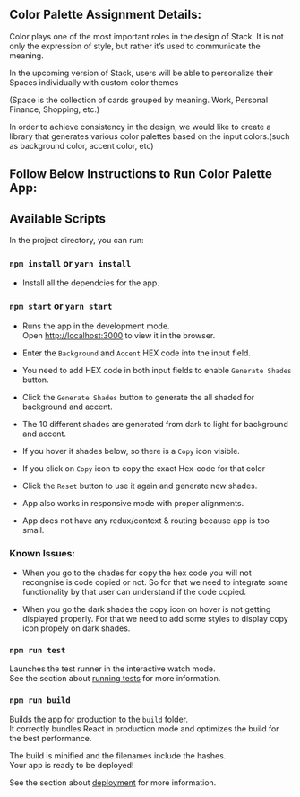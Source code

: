 ## Color Palette Assignment Details:

Color plays one of the most important roles in the design of Stack. It is not only the expression of style, but rather it’s used to communicate the meaning.

In the upcoming version of Stack, users will be able to personalize their Spaces individually with custom color themes

(Space is the collection of cards grouped by meaning. Work, Personal Finance, Shopping, etc.)

In order to achieve consistency in the design, we would like to create a library that generates various color palettes based on the input colors.(such as background color, accent color, etc)

## Follow Below Instructions to Run Color Palette App:

## Available Scripts

In the project directory, you can run:

### `npm install` or `yarn install`

- Install all the dependcies for the app.

### `npm start` or `yarn start`

- Runs the app in the development mode.\
  Open [http://localhost:3000](http://localhost:3000) to view it in the browser.

- Enter the `Background` and `Accent` HEX code into the input field.

- You need to add HEX code in both input fields to enable `Generate Shades` button.

- Click the `Generate Shades` button to generate the all shaded for background and accent.

- The 10 different shades are generated from dark to light for background and accent.

- If you hover it shades below, so there is a `Copy` icon visible.

- If you click on `Copy` icon to copy the exact Hex-code for that color

- Click the `Reset` button to use it again and generate new shades.

- App also works in responsive mode with proper alignments.

- App does not have any redux/context & routing because app is too small.

### Known Issues:
- When you go to the shades for copy the hex code you will not recongnise is code copied or not. So for that we need to integrate some functionality by that user can understand if the code copied. 

- When you go the dark shades the copy icon on hover is not getting displayed properly. For that we need to add some styles to display copy icon propely on dark shades.


### `npm run test`

Launches the test runner in the interactive watch mode.\
See the section about [running tests](https://facebook.github.io/create-react-app/docs/running-tests) for more information.

### `npm run build`

Builds the app for production to the `build` folder.\
It correctly bundles React in production mode and optimizes the build for the best performance.

The build is minified and the filenames include the hashes.\
Your app is ready to be deployed!

See the section about [deployment](https://facebook.github.io/create-react-app/docs/deployment) for more information.
